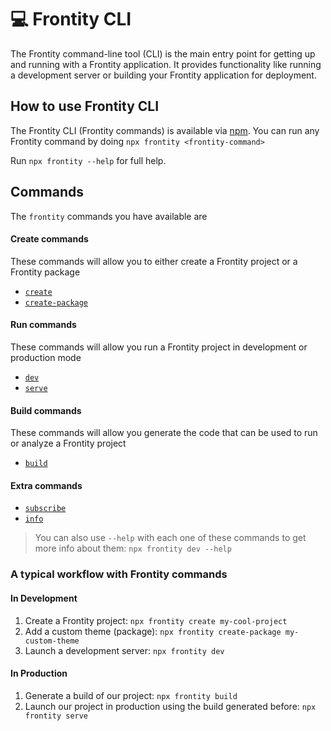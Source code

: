 # 💻 Frontity CLI

The Frontity command-line tool (CLI) is the main entry point for getting up and running with a Frontity application.
It provides functionality like running a development server or building your Frontity application for deployment.

## How to use Frontity CLI

The Frontity CLI (Frontity commands) is available via [npm](https://www.npmjs.com/package/frontity).
You can run any Frontity command by doing `npx frontity <frontity-command>`

Run `npx frontity --help` for full help.

## Commands

The `frontity` commands you have available are

#### Create commands

These commands will allow you to either create a Frontity project or a Frontity package

* [`create`](./create-commands#create)
* [`create-package`](./create-commands#create-package)

#### Run commands

These commands will allow you run a Frontity project in development or production mode

* [`dev`](./run-commands#dev)
* [`serve`](./run-commands#serve)

#### Build commands

These commands will allow you generate the code that can be used to run or analyze a Frontity project

* [`build`](./run-commands#build)

#### Extra commands

* [`subscribe`](./extra-commands#subscribe.md)
* [`info`](./extra-commands#info)

> You can also use `--help` with each one of these commands to get more info about them: `npx frontity dev --help`

### A typical workflow with Frontity commands

#### In Development

1. Create a Frontity project: `npx frontity create my-cool-project`
2. Add a custom theme (package): `npx frontity create-package my-custom-theme`
3. Launch a development server: `npx frontity dev`

#### In Production

1. Generate a build of our project: `npx frontity build`
2. Launch our project in production using the build generated before: `npx frontity serve`

